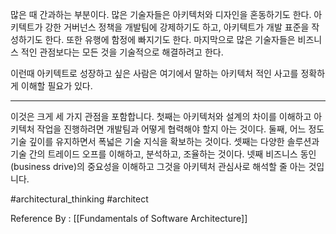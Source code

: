 
많은 때 간과하는 부분이다. 많은 기술자들은 아키텍처와 디자인을 혼동하기도 한다. 아키텍트가 강한 거버넌스 정책을 개발팀에 강제하기도 하고, 아키텍트가 개발 표준을 작성하기도 한다. 또한 유행에 함정에 빠지기도 한다. 마지막으로 많은 기술자들은 비즈니스 적인 관점보다는 모든 것을 기술적으로 해결하려고 한다. 

이런때 아키텍트로 성장하고 싶은 사람은 여기에서 말하는 아키텍처 적인 사고를 정확하게 이해할 필요가 있다.

------------

이것은 크게 세 가지 관점을 포함합니다. 첫째는 아키텍처와 설계의 차이를 이해하고 아키텍처 작업을 진행하려면 개발팀과 어떻게 협력해야 할지 아는 것이다. 둘째, 어느 정도 기술 깊이를 유지하면서 폭넓은 기술 지식을 확보하는 것이다. 셋째는 다양한 솔루션과 기술 간의 트레이드 오프를 이해하고, 분석하고, 조율하는 것이다. 넷째 비즈니스 동인(business drive)의 중요성을 이해하고 그것을 아키텍처 관심사로 해석할 줄 아는 것입니다.

#architectural_thinking #architect

Reference By : [[Fundamentals of Software Architecture]]